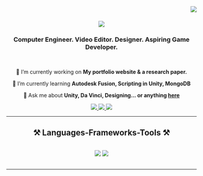 <img align="right" src="https://visitor-badge.laobi.icu/badge?page_id=Chinmay-HS.Chinmay-HS" />

<h1 align="center">
    <img src="https://readme-typing-svg.herokuapp.com?font=Doto&weight=500&size=40&duration=2750&pause=750&color=B1C0F7&center=true&vCenter=true&width=435&lines=Hello+There+%3AD;%E0%A4%A8%E0%A4%AE%E0%A4%B8%E0%A5%8D%E0%A4%95%E0%A4%BE%E0%A4%B0;Bonjour;%E0%A4%A8%E0%A4%AE%E0%A4%B8%E0%A5%8D%E0%A4%A4%E0%A5%87;Hallo;I'm+Chinmay+Sawant;"/>
</h1>


<h3 align="center">Computer Engineer. Video Editor. Designer. Aspiring Game Developer.</h3>

<br/>

<div align="center">
 
 🔭 I’m currently working on **My portfolio website & a research paper.**
 
 🌱 I’m currently learning **Autodesk Fusion, Scripting in Unity, MongoDB**

💬 Ask me about **Unity, Da Vinci, Designing... or anything [here](https://github.com/Chinmay-HS/Chinmay-HS/issues)**

 </div>
 
<div align="center"> 
  <a href="mailto:sawantchinmay110@gmail.com">
    <img src="https://img.shields.io/badge/Gmail-333333?style=for-the-badge&logo=gmail&logoColor=white" />
  </a>
  <a href="https://www.linkedin.com/in/chinmay-sawant-8b3282266/" target="_blank">
    <img src="https://img.shields.io/badge/LinkedIn-0077B5?style=for-the-badge&logo=linkedin&logoColor=white" target="_blank" />
  </a>
  <a href="https://Chinmay-HS.github.io" target="_blank">
     <img src="https://img.shields.io/badge/Portfolio-FF5722?style=for-the-badge&logo=todoist&logoColor=white" target="_blank" /> <!-- sqlite, safari, google-chrome are other good icon options -->
  </a>
</div>

 <hr/>
 
<h2 align="center">⚒️ Languages-Frameworks-Tools ⚒️</h2>
<br/>
<div align="center">
    <img src="https://skillicons.dev/icons?i=react,html,vscode,github,figma,git,nodejs,python,js,express,mongodb,java,mysql"/>
    <img src="https://skillicons.dev/icons?i=cs,autocad,ai,ps,pr,ae,au,blender,unity,xd,rider" /><br>
</div>

<br/>
<hr/>
<!--
    <div align="center">
      <h2>🐍 My Contributions 🐍</h2>
      <br>
      <img alt="snake eating my contributions" src="https://raw.githubusercontent.com/Chinmay-HS/Chinmay-HS/output/github-contribution-grid-snake.svg" />
      
      <br/><br/><br/>
    </div>
    
    <hr/>
    
    <h2 align="center">⚡ Stats ⚡</h2>
    <br>
    <div align=center>
      <img width=390 src="https://github-readme-streak-stats-Chinmay-HS.vercel.app/?user=Chinmay-HS&count_private=true&theme=react&border_radius=10" alt="streak stats"/>
      <img width=390 src="https://github-readme-stats-Chinmay-HS.vercel.app/api?username=Chinmay-HS&count_private=true&show_icons=true&theme=react&rank_icon=github&border_radius=10" alt="readme stats" />
      <br/>
      <img width=325 align="center" src="https://github-readme-stats-Chinmay-HS.vercel.app/api/top-langs/?username=Chinmay-HS&hide=HTML&langs_count=8&layout=compact&theme=react&border_radius=10&size_weight=0.5&count_weight=0.5&exclude_repo=github-readme-stats" alt="top langs" />
    </div>
    
    <br/><br/>
    
    <hr/>
    
    <br/>
    
    <div align="center">
    <a href='https://ko-fi.com/V7V4RAK9C' target='_blank'><img height='64' style='border:0px;height:64px;' src='https://storage.ko-fi.com/cdn/kofi1.png?v=3' border='0' alt='Buy Me a Coffee at ko-fi.com' /></a>
    </div>
    
    <br/>

<!--
**Chinmay-HS/Chinmay-HS** is a ✨ _special_ ✨ repository because its `README.md` (this file) appears on your GitHub profile.

Here are some ideas to get you started:

- 🔭 I’m currently working on ...
- 🌱 I’m currently learning ...
- 👯 I’m looking to collaborate on ...
- 🤔 I’m looking for help with ...
- 💬 Ask me about ...
- 📫 How to reach me: ...
- 😄 Pronouns: ...
- ⚡ Fun fact: ...
-->


<!--
**Chinmay-HS/Chinmay-HS** is a ✨ _special_ ✨ repository because its `README.md` (this file) appears on your GitHub profile.

Here are some ideas to get you started:

- 🔭 I’m currently working on ...
- 🌱 I’m currently learning ...
- 👯 I’m looking to collaborate on ...
- 🤔 I’m looking for help with ...
- 💬 Ask me about ...
- 📫 How to reach me: ...
- 😄 Pronouns: ...
- ⚡ Fun fact: ...
-->
